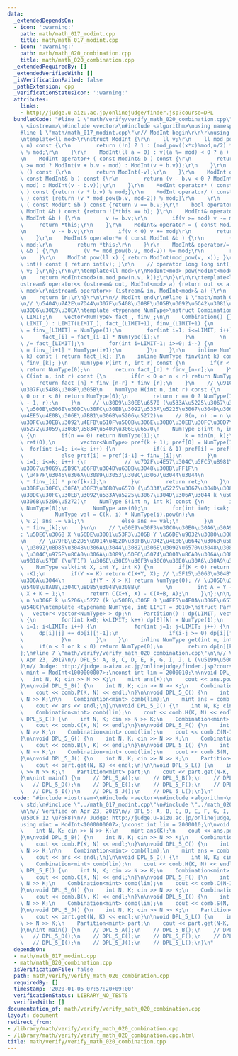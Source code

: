 ```yaml
---
data:
  _extendedDependsOn:
  - icon: ':warning:'
    path: math/math_017_modint.cpp
    title: math/math_017_modint.cpp
  - icon: ':warning:'
    path: math/math_020_combination.cpp
    title: math/math_020_combination.cpp
  _extendedRequiredBy: []
  _extendedVerifiedWith: []
  _isVerificationFailed: false
  _pathExtension: cpp
  _verificationStatusIcon: ':warning:'
  attributes:
    links:
    - http://judge.u-aizu.ac.jp/onlinejudge/finder.jsp?course=DPL
  bundledCode: "#line 1 \"math/verify/verify_math_020_combination.cpp\"\n#include\
    \ <iostream>\n#include <vector>\n#include <algorithm>\nusing namespace std;\n\
    #line 1 \"math/math_017_modint.cpp\"\n// ModInt begin\r\n\r\nusing ll = long long;\r\
    \ntemplate<ll mod>\r\nstruct ModInt {\r\n    ll v;\r\n    ll mod_pow(ll x, ll\
    \ n) const {\r\n        return (!n) ? 1 : (mod_pow((x*x)%mod,n/2) * ((n&1)?x:1))\
    \ % mod;\r\n    }\r\n    ModInt(ll a = 0) : v((a %= mod) < 0 ? a + mod : a) {}\r\
    \n    ModInt operator+ ( const ModInt& b ) const {\r\n        return (v + b.v\
    \ >= mod ? ModInt(v + b.v - mod) : ModInt(v + b.v));\r\n    }\r\n    ModInt operator-\
    \ () const {\r\n        return ModInt(-v);\r\n    }\r\n    ModInt operator- (\
    \ const ModInt& b ) const {\r\n        return (v - b.v < 0 ? ModInt(v - b.v +\
    \ mod) : ModInt(v - b.v));\r\n    }\r\n    ModInt operator* ( const ModInt& b\
    \ ) const {return (v * b.v) % mod;}\r\n    ModInt operator/ ( const ModInt& b\
    \ ) const {return (v * mod_pow(b.v, mod-2)) % mod;}\r\n    \r\n    bool operator==\
    \ ( const ModInt &b ) const {return v == b.v;}\r\n    bool operator!= ( const\
    \ ModInt &b ) const {return !(*this == b); }\r\n    ModInt& operator+= ( const\
    \ ModInt &b ) {\r\n        v += b.v;\r\n        if(v >= mod) v -= mod;\r\n   \
    \     return *this;\r\n    }\r\n    ModInt& operator-= ( const ModInt &b ) {\r\
    \n        v -= b.v;\r\n        if(v < 0) v += mod;\r\n        return *this;\r\n\
    \    }\r\n    ModInt& operator*= ( const ModInt &b ) {\r\n        (v *= b.v) %=\
    \ mod;\r\n        return *this;\r\n    }\r\n    ModInt& operator/= ( const ModInt\
    \ &b ) {\r\n        (v *= mod_pow(b.v, mod-2)) %= mod;\r\n        return *this;\r\
    \n    }\r\n    ModInt pow(ll x) { return ModInt(mod_pow(v, x)); }\r\n    // operator\
    \ int() const { return int(v); }\r\n    // operator long long int() const { return\
    \ v; }\r\n};\r\n\r\ntemplate<ll mod>\r\nModInt<mod> pow(ModInt<mod> n, ll k) {\r\
    \n    return ModInt<mod>(n.mod_pow(n.v, k));\r\n}\r\n\r\ntemplate<ll mod>\r\n\
    ostream& operator<< (ostream& out, ModInt<mod> a) {return out << a.v;}\r\ntemplate<ll\
    \ mod>\r\nistream& operator>> (istream& in, ModInt<mod>& a) {\r\n    in >> a.v;\r\
    \n    return in;\r\n}\r\n\r\n// ModInt end\r\n#line 1 \"math/math_020_combination.cpp\"\
    \n// \u5404\u7A2E\u7D44\u307F\u5408\u308F\u305B\u3092\u6C42\u3081\u308B\u30E9\u30A4\
    \u30D6\u30E9\u30EA\ntemplate <typename NumType>\nstruct Combination {\n    int\
    \ LIMIT;\n    vector<NumType> fact_, finv_;\n\n    Combination() {}\n    Combination(int\
    \ LIMIT_) : LIMIT(LIMIT_), fact_(LIMIT+1), finv_(LIMIT+1) {\n        fact_[0]\
    \ = finv_[LIMIT] = NumType(1);\n        for(int i=1; i<=LIMIT; i++) {\n      \
    \      fact_[i] = fact_[i-1] * NumType(i);\n        }\n        \n        finv_[LIMIT]\
    \ /= fact_[LIMIT];\n        for(int i=LIMIT-1; i>=0; i--) {\n            finv_[i]\
    \ = finv_[i+1] * NumType(i+1);\n        }\n    }\n\n    inline NumType fact(int\
    \ k) const { return fact_[k]; }\n    inline NumType finv(int k) const { return\
    \ finv_[k]; }\n    NumType P(int n, int r) const {\n        if(r < 0 or n < r)\
    \ return NumType(0);\n        return fact_[n] * finv_[n-r];\n    }\n    NumType\
    \ C(int n, int r) const {\n        if(r < 0 or n < r) return NumType(0);\n   \
    \     return fact_[n] * finv_[n-r] * finv_[r];\n    }\n    // \u91CD\u8907\u7D44\
    \u307F\u5408\u308F\u305B\n    NumType H(int n, int r) const {\n        if(n <\
    \ 0 or r < 0) return NumType(0);\n        return r == 0 ? NumType(1) : C(n + r\
    \ - 1, r);\n    }\n    // \u30D9\u30EB\u6570 (\u533A\u5225\u3067\u304D\u308B n\
    \ \u500B\u306E\u30DC\u30FC\u30EB\u3092\u533A\u5225\u3067\u304D\u306A\u3044 k \u500B\
    \u4EE5\u4E0B\u306E\u7BB1\u306B\u5206\u5272)\n    // B(n, n) := n \u500B\u306E\u30DC\
    \u30FC\u30EB\u3092\u4EFB\u610F\u500B\u306E\u30B0\u30EB\u30FC\u30D7\u306B\u5206\
    \u5272\u3059\u308B\u5834\u5408\u306E\u6570\n    NumType B(int n, int k) const\
    \ {\n        if(n == 0) return NumType(1);\n        k = min(n, k);\n        NumType\
    \ ret(0);\n        vector<NumType> pref(k + 1); pref[0] = NumType(1);\n      \
    \  for(int i=1; i<=k; i++) {\n            if(i & 1) pref[i] = pref[i-1] - finv_[i];\n\
    \            else pref[i] = pref[i-1] + finv_[i];\n        }\n        for(int\
    \ i=1; i<=k; i++) {\n            // \u7D2F\u4E57\u304C\u5FC5\u8981\u306A\u306E\
    \u3067\u9069\u5B9C\u66F8\u304D\u63DB\u3048\u308B\uFF1F\n            // ModInt\
    \ \u4F7F\u3046\u306A\u3089\u3053\u308C\u3067\u3044\u3044\n            ret += NumType(i).pow(n)\
    \ * finv_[i] * pref[k-i];\n        }\n        return ret;\n    }\n    // \u30B9\
    \u30BF\u30FC\u30EA\u30F3\u30B0\u6570 (\u533A\u5225\u3067\u304D\u308B n \u500B\u306E\
    \u30DC\u30FC\u30EB\u3092\u533A\u5225\u3067\u304D\u306A\u3044 k \u500B\u306E\u7BB1\
    \u306B\u5206\u5272)\n    NumType S(int n, int k) const {\n        if(n < k) return\
    \ NumType(0);\n        NumType ans(0);\n        for(int i=0; i<=k; i++) {\n  \
    \          NumType val = C(k, i) * NumType(i).pow(n);\n            if((k - i)\
    \ % 2) ans -= val;\n            else ans += val;\n        }\n        return ans\
    \ * finv_[k];\n    }\n\n    // \u30E9\u30F3\u30C0\u30E0\u30A6\u30A9\u30FC\u30AF\
    : \u5DE6\u306B X \u56DE\u3001\u53F3\u306B Y \u56DE\u9032\u3080\u3068\u304D\u3001\
    \n    // \u79FB\u52D5\u9014\u4E2D\u30FB\u7D42\u4E86\u6642\u306B\u5EA7\u6A19 K\
    \ \u3092\u8D85\u3048\u306A\u3044\u3082\u306E\u3092\u6570\u3048\u308B\n    // K\
    \ \u304C\u975E\u8CA0\u306A\u3089\u5DE6\u5074\u3001\u8CA0\u306A\u3089\u53F3\u5074\
    \u9818\u57DF (\uFF1F) \u306E\u30E9\u30F3\u30C0\u30E0\u30A6\u30A9\u30FC\u30AF\n\
    \    NumType walk(int X, int Y, int K) {\n        if(K < 0) return walk(Y, X,\
    \ -K);\n        if(Y <= K) return C(X+Y, X); // \u5F15\u3063\u304B\u304B\u3089\
    \u306A\u3044\n        if(Y - X > K) return NumType(0); // \u305D\u3082\u305D\u3082\
    \u5408\u8A08\u304C\u8D85\u3048\u308B\n        \n        int A = Y - K - 1, B =\
    \ X + K + 1;\n        return C(X+Y, X) - C(A+B, A);\n    }\n};\n\n// P(n, k) :=\
    \ n \u306E k \u5206\u5272 (k \u500B\u306E 0 \u4EE5\u4E0A\u306E\u6574\u6570\u306E\
    \u548C)\ntemplate <typename NumType, int LIMIT = 3010>\nstruct Partition {\n \
    \   vector< vector<NumType> > dp;\n    Partition() : dp(LIMIT, vector<NumType>(LIMIT))\
    \ {\n        for(int k=0; k<LIMIT; k++) dp[0][k] = NumType(1);\n        for(int\
    \ i=1; i<LIMIT; i++) {\n            for(int j=1; j<LIMIT; j++) {\n           \
    \     dp[i][j] += dp[i][j-1];\n                if(i-j >= 0) dp[i][j] += dp[i-j][j];\n\
    \            }\n        }\n    }\n    inline NumType get(int n, int k) {\n   \
    \     if(n < 0 or k < 0) return NumType(0);\n        return dp[n][k];\n    }\n\
    };\n#line 7 \"math/verify/verify_math_020_combination.cpp\"\n\n// Verified on\
    \ Apr 23, 2019\n// DPL_5: A, B, C, D, E, F, G, I, J, L (\u5199\u50CF 12 \u76F8\
    )\n// Judge: http://judge.u-aizu.ac.jp/onlinejudge/finder.jsp?course=DPL\nusing\
    \ mint = ModInt<1000000007>;\nconst int lim = 2000010;\n\nvoid DPL_5_A() {\n \
    \   int N, K; cin >> N >> K;\n    mint ans(K);\n    cout << ans.pow(N) << endl;\n\
    }\n\nvoid DPL_5_B() {\n    int N, K; cin >> N >> K;\n    Combination<mint> comb(lim);\n\
    \    cout << comb.P(K, N) << endl;\n}\n\nvoid DPL_5_C() {\n    int N, K; cin >>\
    \ N >> K;\n\n    Combination<mint> comb(lim);\n    mint ans = comb.S(N, K) * comb.fact(K);\n\
    \    cout << ans << endl;\n}\n\nvoid DPL_5_D() {\n    int N, K; cin >> N >> K;\n\
    \    Combination<mint> comb(lim);\n    cout << comb.H(K, N) << endl;\n}\n\nvoid\
    \ DPL_5_E() {\n    int N, K; cin >> N >> K;\n    Combination<mint> comb(lim);\n\
    \    cout << comb.C(K, N) << endl;\n}\n\nvoid DPL_5_F() {\n    int N, K; cin >>\
    \ N >> K;\n    Combination<mint> comb(lim);\n    cout << comb.C(N-1, K-1) << endl;\n\
    }\n\nvoid DPL_5_G() {\n    int N, K; cin >> N >> K;\n    Combination<mint> comb(lim);\n\
    \    cout << comb.B(N, K) << endl;\n}\n\nvoid DPL_5_I() {\n    int N, K; cin >>\
    \ N >> K;\n    Combination<mint> comb(lim);\n    cout << comb.S(N, K) << endl;\n\
    }\n\nvoid DPL_5_J() {\n    int N, K; cin >> N >> K;\n    Partition<mint> part;\n\
    \    cout << part.get(N, K) << endl;\n}\n\nvoid DPL_5_L() {\n    int N, K; cin\
    \ >> N >> K;\n    Partition<mint> part;\n    cout << part.get(N-K, K) << endl;\n\
    }\n\nint main() {\n    // DPL_5_A();\n    // DPL_5_B();\n    // DPL_5_C();\n \
    \   // DPL_5_D();\n    // DPL_5_E();\n    // DPL_5_F();\n    // DPL_5_G();\n \
    \   // DPL_5_I();\n    // DPL_5_J();\n    // DPL_5_L();\n}\n"
  code: "#include <iostream>\n#include <vector>\n#include <algorithm>\nusing namespace\
    \ std;\n#include \"../math_017_modint.cpp\"\n#include \"../math_020_combination.cpp\"\
    \n\n// Verified on Apr 23, 2019\n// DPL_5: A, B, C, D, E, F, G, I, J, L (\u5199\
    \u50CF 12 \u76F8)\n// Judge: http://judge.u-aizu.ac.jp/onlinejudge/finder.jsp?course=DPL\n\
    using mint = ModInt<1000000007>;\nconst int lim = 2000010;\n\nvoid DPL_5_A() {\n\
    \    int N, K; cin >> N >> K;\n    mint ans(K);\n    cout << ans.pow(N) << endl;\n\
    }\n\nvoid DPL_5_B() {\n    int N, K; cin >> N >> K;\n    Combination<mint> comb(lim);\n\
    \    cout << comb.P(K, N) << endl;\n}\n\nvoid DPL_5_C() {\n    int N, K; cin >>\
    \ N >> K;\n\n    Combination<mint> comb(lim);\n    mint ans = comb.S(N, K) * comb.fact(K);\n\
    \    cout << ans << endl;\n}\n\nvoid DPL_5_D() {\n    int N, K; cin >> N >> K;\n\
    \    Combination<mint> comb(lim);\n    cout << comb.H(K, N) << endl;\n}\n\nvoid\
    \ DPL_5_E() {\n    int N, K; cin >> N >> K;\n    Combination<mint> comb(lim);\n\
    \    cout << comb.C(K, N) << endl;\n}\n\nvoid DPL_5_F() {\n    int N, K; cin >>\
    \ N >> K;\n    Combination<mint> comb(lim);\n    cout << comb.C(N-1, K-1) << endl;\n\
    }\n\nvoid DPL_5_G() {\n    int N, K; cin >> N >> K;\n    Combination<mint> comb(lim);\n\
    \    cout << comb.B(N, K) << endl;\n}\n\nvoid DPL_5_I() {\n    int N, K; cin >>\
    \ N >> K;\n    Combination<mint> comb(lim);\n    cout << comb.S(N, K) << endl;\n\
    }\n\nvoid DPL_5_J() {\n    int N, K; cin >> N >> K;\n    Partition<mint> part;\n\
    \    cout << part.get(N, K) << endl;\n}\n\nvoid DPL_5_L() {\n    int N, K; cin\
    \ >> N >> K;\n    Partition<mint> part;\n    cout << part.get(N-K, K) << endl;\n\
    }\n\nint main() {\n    // DPL_5_A();\n    // DPL_5_B();\n    // DPL_5_C();\n \
    \   // DPL_5_D();\n    // DPL_5_E();\n    // DPL_5_F();\n    // DPL_5_G();\n \
    \   // DPL_5_I();\n    // DPL_5_J();\n    // DPL_5_L();\n}\n"
  dependsOn:
  - math/math_017_modint.cpp
  - math/math_020_combination.cpp
  isVerificationFile: false
  path: math/verify/verify_math_020_combination.cpp
  requiredBy: []
  timestamp: '2020-01-06 07:57:20+09:00'
  verificationStatus: LIBRARY_NO_TESTS
  verifiedWith: []
documentation_of: math/verify/verify_math_020_combination.cpp
layout: document
redirect_from:
- /library/math/verify/verify_math_020_combination.cpp
- /library/math/verify/verify_math_020_combination.cpp.html
title: math/verify/verify_math_020_combination.cpp
---
```

